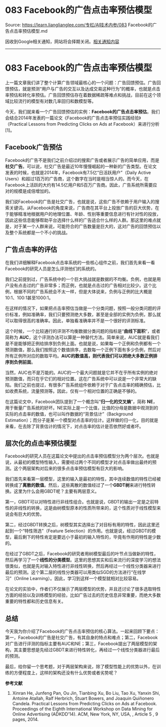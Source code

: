 # 083 Facebook的广告点击率预估模型 

Source: https://learn.lianglianglee.com/专栏/AI技术内参/083 Facebook的广告点击率预估模型.md

因收到Google相关通知，网站将会择期关闭。[相关通知内容](https://lumendatabase.org/notices/44265620)

---

# 083 Facebook的广告点击率预估模型

上一篇文章我们讲了整个计算广告领域最核心的一个问题：广告回馈预估。广告回馈预估，就是预测“用户与广告的交互以及达成交易这种行为”的概率，也就是点击率预估和转化率预估。广告回馈预估存在着数据稀疏等难点和挑战，目前在这个领域比较流行的模型有对数几率回归和数模型等。

今天，我们就来看一个广告回馈预估的实例：**Facebook的广告点击率预估**。我们会结合2014年发表的一篇论文《Facebook的广告点击率预估实践经验》（Practical Lessons from Predicting Clicks on Ads at Facebook）来进行分析[1]。

## Facebook广告预估

Facebook的广告不是我们之前介绍过的搜索广告或者展示广告的简单应用，而是**社交广告**。可以说，社交广告是最近10年慢慢崛起的一种新的广告类型。在论文发表的时候，也就是2014年，Facebook有7.5亿“日活跃用户”（Daily Active Users）和超过1百万的广告商，这个数字在当时是相当惊人的。而今天，在Facebook上活跃的大约有14.5亿用户和5百万广告商。因此，广告系统所需要应对的规模是成倍增加的。

我们说Facebook的广告是社交广告，也就是说，这些广告不依赖于用户输入的搜索关键词。从Facebook的角度来说，广告商在其平台上投放广告的巨大优势，在于能够精准地根据用户的地理位置、年龄、性别等重要信息进行有针对性的投放，因此这些信息能够帮助平台选择什么样的广告适合什么样的人群。那这里的难点就是，对于某一个人群来说，可能符合的广告数量是巨大的，这对广告的回馈预估以及整个系统都是一个不小的挑战。

## 广告点击率的评估

在我们详细解释Facebook点击率系统的一些核心组件之前，我们首先来看一看Facebook的研究人员是怎么评测他们的系统的。

我们之前提到过，广告系统中的一个巨大挑战就是数据的不均衡。负例，也就是用户没有点击过的广告非常多；而正例，也就是点击过的广告相对比较少。这个比例，根据不同的广告系统会不太一样，但是大体说来，负例与正例的比大概是10:1、100:1甚至1000:1。

在这样的情况下，如果把点击率预估当做是一个分类问题，按照一般分类问题的评价标准，例如准确率，我们只要预测绝大多数，甚至是全部的实例为负例，那么就可以取得很高的准确率。因此，单独看准确率并不是一个很好的评测标准。

这个时候，一个比较通行的评测不均衡数据分类问题的指标是“**曲线下面积**”，或者简称为 **AUC**，这个评测办法可以算是一种替代方法。简单来说，AUC就是看我们是不是能够把正例给排序到负例上面。也就是说，如果每一个正例和负例都有一个预测数值，那么我们按照这个数值排序，去数每一个正例下面有多少负例，然后对所有正例所对应的数取平均。**AUC的数值高，则代表我们可以把绝大多数正例排序到负例前面**。

当然，AUC也不是万能的。AUC的一个最大问题就是它并不在乎所有实例的绝对预测数值，而只在乎它们的相对位置。这在广告系统中可以说是一个非常大的缺陷。我们之前也提过，有很多广告系统组件依赖于对于广告点击率的精确预估，比如收费系统，流量预测等。因此，仅有一个相对位置的正确是不够的。

在这篇论文中，Facebook团队提到了一个概念叫“**归一化的交叉熵**”，简称 **NE**，用于衡量广告系统的好坏。NE实际上是一个比值，比值的分母是数据中观测到的实际的点击率的数值，也可以叫作数据的“背景估计”（Background Estimation）；而分子是某一个模型对点击率的估计。这样做的归一化，目的就是来看，在去除了背景估计的情况下，对点击率的估计是否依然好或者坏。

## 层次化的点击率预估模型

Facebook的研究人员在这篇论文中提出的点击率预估模型分为两个层次。也就是说，从最初的模型特性输入，需要经过两个不同的模型才对点击率做出最终的预测。这个两层架构对后来的很多点击率预估模型有巨大的影响。

我们首先来看第一层模型，这里的输入是最初的特性，其中连续数值的特性已经被转换成了**离散的数值**。然后，这些离散的数值经过了一个**GBDT树**来进行特性转换。这里为什么会用GBDT呢？主要有两层意义。

第一，GBDT可以对特性进行非线性组合。也就是说，GBDT的输出一定是之前特性的非线性的转换，这是由树模型原本的性质所带来的，这个性质对于线性模型来说会有巨大的优势。

第二，经过GBDT转换之后，树模型其实选择出了对目标有用的特性，因此这里还起到一个“特性筛选”（Feature Selection）的作用。也就是说，经过GBDT的模型，最后剩下的特性肯定是要远小于最初的输入特性的，毕竟有作用的特性是少数的。

在经过了GBDT之后，Facebook的研究者用树模型最后的叶节点当做新的特性，然后再学习了一个**线性的分类模型**。这里的思想其实和后来流行的深度学习的想法很类似，也就是先对输入特性进行非线性转换，然后再经过一个线性分类器来进行最后的预测。这个第二层的线性分类器可以用类似SGD的方法进行“在线学习”（Online Learning）。因此，学习到这样一个模型就相对比较容易。

在论文的实验中，作者们不仅展示了两层模型的优势，并且还讨论了很多选取特性方面的经验以及训练模型的经验，比如广告过去的历史信息非常重要，而绝大多数重要的特性都和历史信息有关。

## 总结

今天我为你介绍了Facebook的广告点击率预估的核心算法。一起来回顾下要点：第一，Facebook的广告是社交广告，有其自身的特点和难点；第二，Facebook对广告进行评测的指标主要有AUC和NE；第三，Facebook提出了两层模型的架构，其主要思想是先经过GBDT来进行特性转化，再经过一个线性分类器进行最后的预测。

最后，给你留一个思考题，对于两层架构来说，除了模型性能上的优势以外，在训练的方便程度上，这样的架构还没有什么优势或者劣势呢？

**参考文献**

1. Xinran He, Junfeng Pan, Ou Jin, Tianbing Xu, Bo Liu, Tao Xu, Yanxin Shi, Antoine Atallah, Ralf Herbrich, Stuart Bowers, and Joaquin Quiñonero Candela. Practical Lessons from Predicting Clicks on Ads at Facebook. Proceedings of the Eighth International Workshop on Data Mining for Online Advertising (ADKDD’14). ACM, New York, NY, USA, , Article 5 , 9 pages, 2014.